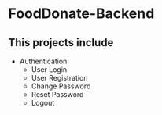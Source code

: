 # FoodDonate-Backend
## This projects include
* Authentication
  * User Login
  * User Registration
  * Change Password
  * Reset Password
  * Logout
